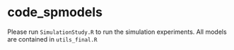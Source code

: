 # code_spmodels

Please run `SimulationStudy.R` to run the simulation experiments. All models are contained in `utils_final.R`
